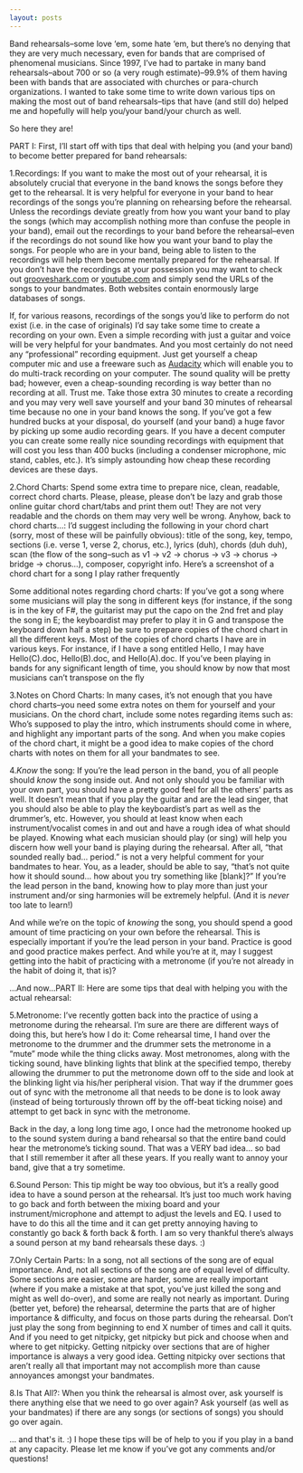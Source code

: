 ```yaml
---
layout: posts
---
```


Band rehearsals–some love ‘em, some hate ‘em, but there’s no denying that they are very much necessary, even for bands that are comprised of phenomenal musicians.  Since 1997, I’ve had to partake in many band rehearsals–about 700 or so (a very rough estimate)–99.9% of them having been with bands that are associated with churches or para-church organizations.  I wanted to take some time to write down various tips on making the most out of band rehearsals–tips that have (and still do) helped me and hopefully will help you/your band/your church as well.

So here they are!

PART I:  First, I’ll start off with tips that deal with helping you (and your band) to become better prepared for band rehearsals:

1.Recordings: If you want to make the most out of your rehearsal, it is absolutely crucial that everyone in the band knows the songs before they get to the rehearsal.  It is very helpful for everyone in your band to hear recordings of the songs you’re planning on rehearsing before the rehearsal.  Unless the recordings deviate greatly from how you want your band to play the songs (which may accomplish nothing more than confuse the people in your band), email out the recordings to your band before the rehearsal–even if the recordings do not sound like how you want your band to play the songs.  For people who are in your band, being able to listen to the recordings will help them become mentally prepared for the rehearsal.  If you don’t have the recordings at your possession you may want to check out [grooveshark.com](http://www.grooveshark.com "Grooveshark") or [youtube.com](http://www.youtube.com "YouTube") and simply send the URLs of the songs to your bandmates.  Both websites contain enormously large databases of songs.

If, for various reasons, recordings of the songs you’d like to perform do not exist (i.e. in the case of originals) I’d say take some time to create a recording on your own.  Even a simple recording with just a guitar and voice will be very helpful for your bandmates.  And you most certainly do not need any “professional” recording equipment.  Just get yourself a cheap computer mic and use a freeware such as [Audacity](http://audacity.sourceforge.net/ "Audacity") which will enable you to do multi-track recording on your computer.  The sound quality will be pretty bad; however, even a cheap-sounding recording is way better than no recording at all.  Trust me.  Take those extra 30 minutes to create a recording and you may very well save yourself and your band 30 minutes of rehearsal time because no one in your band knows the song.  If you’ve got a few hundred bucks at your disposal, do yourself (and your band) a huge favor by picking up some audio recording gears.  If you have a decent computer you can create some really nice sounding recordings with equipment that will cost you less than 400 bucks (including a condenser microphone, mic stand, cables, etc.).  It’s simply astounding how cheap these recording devices are these days.

2.Chord Charts: Spend some extra time to prepare nice, clean, readable, correct chord charts.  Please, please, please don’t be lazy and grab those online guitar chord chart/tabs and print them out!  They are not very readable and the chords on them may very well be wrong.  Anyhow, back to chord charts…: I’d suggest including the following in your chord chart (sorry, most of these will be painfully obvious): title of the song, key, tempo, sections (i.e. verse 1, verse 2, chorus, etc.), lyrics (duh), chords (duh duh), scan (the flow of the song–such as v1 -> v2 -> chorus -> v3 -> chorus -> bridge -> chorus…), composer, copyright info.  Here’s a screenshot of a chord chart for a song I play rather frequently

Some additional notes regarding chord charts: If you’ve got a song where some musicians will play the song in different keys (for instance, if the song is in the key of F#, the guitarist may put the capo on the 2nd fret and play the song in E; the keyboardist may prefer to play it in G and transpose the keyboard down half a step) be sure to prepare copies of the chord chart in all the different keys.  Most of the copies of chord charts I have are in various keys.  For instance, if I have a song entitled Hello, I may have Hello(C).doc, Hello(B).doc, and Hello(A).doc.  If you’ve been playing in bands for any significant length of time, you should know by now that most musicians can’t transpose on the fly

3.Notes on Chord Charts: In many cases, it’s not enough that you have chord charts–you need some extra notes on them for yourself and your musicians.  On the chord chart, include some notes regarding items such as:  Who’s supposed to play the intro, which instruments should come in where, and highlight any important parts of the song.  And when you make copies of the chord chart, it might be a good idea to make copies of the chord charts with notes on them for all your bandmates to see.

4.*Know* the song: If you’re the lead person in the band, you of all people should *know* the song inside out.  And not only should you be familiar with your own part, you should have a pretty good feel for all the others’ parts as well.  It doesn’t mean that if you play the guitar and are the lead singer, that you should also be able to play the keyboardist’s part as well as the drummer’s, etc.  However, you should at least know when each instrument/vocalist comes in and out and have a rough idea of what should be played.  Knowing what each musician should play (or sing) will help you discern how well your band is playing during the rehearsal.  After all, “that sounded really bad… period.” is not a very helpful comment for your bandmates to hear.  You, as a leader, should be able to say, “that’s not quite how it should sound… how about you try something like [blank]?” If you’re the lead person in the band, knowing how to play more than just your instrument and/or sing harmonies will be extremely helpful.  (And it is *never* too late to learn!)

And while we’re on the topic of *knowing* the song, you should spend a good amount of time practicing on your own before the rehearsal.  This is especially important if you’re the lead person in your band.  Practice is good and good practice makes perfect.  And while you’re at it, may I suggest getting into the habit of practicing with a metronome (if you’re not already in the habit of doing it, that is)?

…And now…PART II:  Here are some tips that deal with helping you with the actual rehearsal:

5.Metronome: I’ve recently gotten back into the practice of using a metronome during the rehearsal.  I’m sure are there are different ways of doing this, but here’s how I do it:  Come rehearsal time, I hand over the metronome to the drummer and the drummer sets the metronome in a “mute” mode while the thing clicks away.  Most metronomes, along with the ticking sound, have blinking lights that blink at the specified tempo, thereby allowing the drummer to put the metronome down off to the side and look at the blinking light via his/her peripheral vision.  That way if the drummer goes out of sync with the metronome all that needs to be done is to look away (instead of being torturously thrown off by the off-beat ticking noise) and attempt to get back in sync with the metronome.

Back in the day, a long long time ago, I once had the metronome hooked up to the sound system during a band rehearsal so that the entire band could hear the metronome’s ticking sound.  That was a VERY bad idea… so bad that I still remember it after all these years.  If you really want to annoy your band, give that a try sometime.

6.Sound Person: This tip might be way too obvious, but it’s a really good idea to have a sound person at the rehearsal.  It’s just too much work having to go back and forth between the mixing board and your instrument/microphone and attempt to adjust the levels and EQ.  I used to have to do this all the time and it can get pretty annoying having to constantly go back & forth back & forth.  I am so very thankful there’s always a sound person at my band rehearsals these days. :)

7.Only Certain Parts: In a song, not all sections of the song are of equal importance.  And, not all sections of the song are of equal level of difficulty.  Some sections are easier, some are harder, some are really important (where if you make a mistake at that spot, you’ve just killed the song and might as well do-over), and some are really not nearly as important.  During (better yet, before) the rehearsal, determine the parts that are of higher importance & difficulty, and focus on those parts during the rehearsal.  Don’t just play the song from beginning to end X number of times and call it quits.  And if you need to get nitpicky, get nitpicky but pick and choose when and where to get nitpicky.  Getting nitpicky over sections that are of higher importance is always a very good idea.  Getting nitpicky over sections that aren’t really all that important may not accomplish more than cause annoyances amongst your bandmates.

8.Is That All?:  When you think the rehearsal is almost over, ask yourself is there anything else that we need to go over again? Ask yourself (as well as your bandmates) if there are any songs (or sections of songs) you should go over again.

… and that's it. :)  I hope these tips will be of help to you if you play in a band at any capacity.  Please let me know if you’ve got any comments and/or questions!
